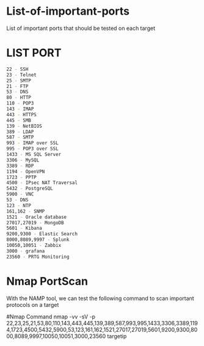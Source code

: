 # List-of-important-ports
List of important ports that should be tested on each target

# LIST PORT

```bash
22 - SSH 
23 - Telnet
25 - SMTP
21 - FTP
53 - DNS 
80 - HTTP 
110 - POP3 
143 - IMAP 
443 - HTTPS 
445 - SMB
139 - NetBIOS 
389 - LDAP
587 - SMTP 
993 - IMAP over SSL
995 - POP3 over SSL
1433 - MS SQL Server
3306 - MySQL
3389 - RDP
1194 - OpenVPN
1723 - PPTP
4500 - IPsec NAT Traversal
5432 - PostgreSQL
5900 - VNC 
53 - DNS 
123 - NTP 
161,162 - SNMP 
1521 - Oracle database 
27017,27019 - MongoDB 
5601 - Kibana
9200,9300 - Elastic Search
8000,8089,9997 - Splunk
10050,10051 - Zabbix
3000 - grafana
23560 - PRTG Monitoring
```
# Nmap PortScan
With the NAMP tool, we can test the following command to scan important protocols on a target

#Nmap Command
nmap -vv -sV -p 22,23,25,21,53,80,110,143,443,445,139,389,587,993,995,1433,3306,3389,1194,1723,4500,5432,5900,53,123,161,162,1521,27017,27019,5601,9200,9300,8000,8089,9997,10050,10051,3000,23560 targetip

